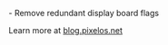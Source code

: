 \- Remove redundant display board flags  

Learn more at [blog.pixelos.net](https://blog.pixelos.net/)